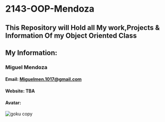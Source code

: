 # 2143-OOP-Mendoza
## This Repository will Hold all My work,Projects &amp; Information Of my Object Oriented Class

## My Information:
### Miguel Mendoza
#### Email: Miguelmen.1017@gmail.com
#### Website: TBA
#### Avatar:
![goku copy](https://user-images.githubusercontent.com/95932898/191877872-517be794-e7f9-4aa0-8a1d-eb27edecb3f0.jpeg)
